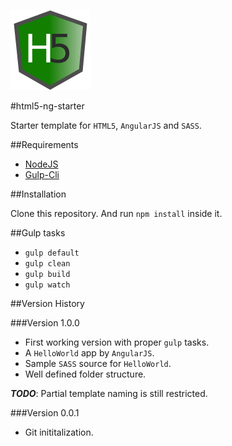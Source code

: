 ![Image not found.](images/html5-ng-starter.png)

#html5-ng-starter

Starter template for `HTML5`, `AngularJS` and `SASS`. 

##Requirements

- [NodeJS](https://nodejs.org/)
- [Gulp-Cli](http://gulpjs.com/)

##Installation

Clone this repository. And run `npm install` inside it.

##Gulp tasks
- `gulp default`
- `gulp clean`
- `gulp build`
- `gulp watch`

##Version History

###Version 1.0.0
- First working version with proper `gulp` tasks.
- A `HelloWorld` app by `AngularJS`.
- Sample `SASS` source for `HelloWorld`.
- Well defined folder structure.

***TODO***: Partial template naming is still restricted. 

###Version 0.0.1
- Git inititalization.